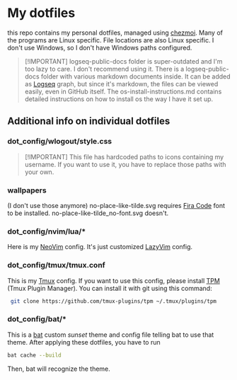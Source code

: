 # My dotfiles

this repo contains my personal dotfiles, managed using [chezmoi](https://github.com/twpayne/chezmoi).
Many of the programs are Linux specific. File locations are also Linux specific. I don't use Windows, so I don't have Windows paths configured.

>
> [!IMPORTANT]
> logseq-public-docs folder is super-outdated and I'm too lazy to care. I don't recommend using it.
There is a logseq-public-docs folder with various markdown documents inside.
It can be added as [Logseq](https://logseq.com) graph, but since it's markdown, the files can be viewed easily, even in GitHub itself.
The os-install-instructions.md contains detailed instructions on how to install os the way I have it set up.

## Additional info on individual dotfiles

### dot_config/wlogout/style.css
>
> [!IMPORTANT]
> This file has hardcoded paths to icons containing my username.
If you want to use it, you have to replace those paths with your own.

### wallpapers

(I don't use those anymore)
no-place-like-tilde.svg requires [Fira Code](https://github.com/tonsky/FiraCode) font to be installed. no-place-like-tilde_no-font.svg doesn't.

### dot_config/nvim/lua/*

Here is my [NeoVim](https://github.com/neovim/neovim) config. It's just customized [LazyVim](https://github.com/LazyVim/LazyVim) config.

### dot_config/tmux/tmux.conf

This is my [Tmux](https://github.com/tmux/tmux) config.
If you want to use this config, please install [TPM](https://github.com/tmux-plugins/tpm) (Tmux Plugin Manager).
You can install it with git using this command:

```bash
 git clone https://github.com/tmux-plugins/tpm ~/.tmux/plugins/tpm 
 ```

### dot_config/bat/*

This is a [bat](https://github.com/sharkdp/bat) custom *sunset* theme and config file telling bat to use that theme.
After applying these dotfiles, you have to run

```bash
bat cache --build
```

Then, bat will recognize the theme.
